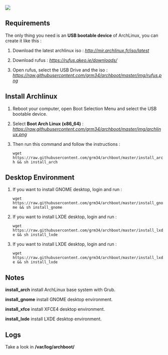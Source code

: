 ![](http://i.imgur.com/z4nv4Kj.png)

## Requirements

The only thing you need is an **USB bootable device** of ArchLinux, you can create it like this :

1. Download the latest archlinux iso : *http://mir.archlinux.fr/iso/latest*

2. Download rufus : *https://rufus.akeo.ie/downloads/*

3. Open rufus, select the USB Drive and the iso : *https://raw.githubusercontent.com/grm34/archboot/master/img/rufus.png*

## Install Archlinux

1. Reboot your computer, open Boot Selection Menu and select the USB bootable device.

2. Select **Boot Arch Linux (x86_64)** : *https://raw.githubusercontent.com/grm34/archboot/master/img/archlinux.png*

3. Then run this command and follow the instructions :

    `wget https://raw.githubusercontent.com/grm34/archboot/master/install_arch && sh install_arch`

## Desktop Environment

1. If you want to install GNOME desktop, login and run :

    `wget https://raw.githubusercontent.com/grm34/archboot/master/install_gnome && sh install_gnome`

2. If you want to install LXDE desktop, login and run :

    `wget https://raw.githubusercontent.com/grm34/archboot/master/install_lxde && sh install_lxde`

3. If you want to install LXDE desktop, login and run :

    `wget https://raw.githubusercontent.com/grm34/archboot/master/install_lxde && sh install_lxde`

## Notes

**install_arch** install ArchLinux base system with Grub.

**install_gnome** install GNOME desktop environment.

**install_xfce** install XFCE4 desktop environment.

**install_lxde** install LXDE desktop environment.

## Logs
Take a look in **/var/log/archboot/**

